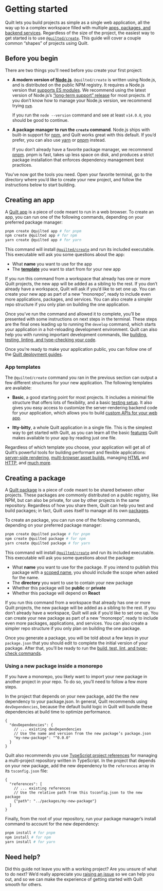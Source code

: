 # Getting started

Quilt lets you build projects as simple as a single web application, all the way up to a complex workspace filled with multiple [apps, packages, and backend services](./projects). Regardless of the size of the project, the easiest way to get started is to use [`@quilted/create`](../packages/create). This guide will cover a couple common “shapes” of projects using Quilt.

## Before you begin

There are two things you’ll need before you create your first project:

- **A modern version of [Node.js](https://nodejs.org/en/)**. `@quilted/create` is written using Node.js, and is distributed on the public NPM registry. It requires a Node.js version that [supports ES modules](https://nodejs.org/api/esm.html). We recommend using the latest version of Node.js’s [“long-term support” release](https://nodejs.org/en/about/releases/) for most projects. If you don’t know how to manage your Node.js version, we recommend trying [`nvm`](https://github.com/nvm-sh/nvm).

  If you run the `node --version` command and see at least `v14.0.0`, you should be good to continue.

- **A package manager to run the `create` command**. Node.js ships with built-in support for [npm](https://docs.npmjs.com/about-npm), and Quilt works great with this default. If you’d prefer, you can also use [yarn](https://yarnpkg.com) or [pnpm](https://pnpm.io) instead.

  If you don’t already have a favorite package manager, we recommend [pnpm](https://pnpm.io). pnpm is fast, takes up less space on disk, and produces a strict package installation that enforces dependency management best practices.

You’ve now got the tools you need. Open your favorite terminal, go to the directory where you’d like to create your new project, and follow the instructions below to start building.

## Creating an app

A [Quilt app](./projects/apps) is a piece of code meant to run in a web browser. To create an app, you can run one of the following commands, depending on your preferred package manager:

```bash
pnpm create @quilted app # for pnpm
npm create @quilted app # for npm
yarn create @quilted app # for yarn
```

This command will install [`@quilted/create`](../packages/create) and run its included executable. This executable will ask you some questions about the app:

- What **name** you want to use for the app
- The [**template**](#app-templates) you want to start from for your new app

If you run this command from a workspace that already has one or more Quilt projects, the new app will be added as a sibling to the rest. If you don’t already have a workspace, Quilt will ask if you’d like to set one up. You can create your new app as part of a new “monorepo”, ready to include even more applications, packages, and services. You can also create a simpler repo structure if you only plan on building the one application.

Once you’ve run the command and allowed it to complete, you’ll be presented with some instructions on next steps in the terminal. These steps are the final ones leading up to running the `develop` command, which starts your application in a hot-reloading development environment. Quilt can also help you with running important development commands, like [building, testing, linting, and type-checking your code](./cli).

Once you’re ready to make your application public, you can follow one of the [Quilt deployment guides](./projects/apps/deploy).

### App templates

The `@quilted/create` command you ran in the previous section can output a few different structures for your new application. The following templates are available:

- **Basic**, a good starting point for most projects. It includes a minimal file structure that offers lots of flexibility, and a basic [testing setup](./features/testing.md). It also gives you easy access to customize the server-rendering backend code for your application, which allows you to build [custom APIs for your web app](./projects/apps/server.md).

- **Itty-bitty**, a whole Quilt application in a single file. This is the simplest way to get started with Quilt, as you can learn all the basic [features](./features) Quilt makes available to your app by reading just one file.

Regardless of which template you choose, your application will get all of Quilt’s powerful tools for building performant and flexible applications: [server-side rendering](./features/server-rendering.md), [multi-browser asset builds](./projects/apps/browser.md), managing [HTML](./features/html.md) and [HTTP](./features/http.md), and [much more](./features).

## Creating a package

A [Quilt package](./projects/packages) is a piece of code meant to be shared between other projects. These packages are commonly distributed on a public registry, like NPM, but can also be private, for use by other projects in the same repository. Regardless of how you share them, Quilt can help you test and build packages; in fact, Quilt uses itself to manage all its own [packages](../packages).

To create an package, you can run one of the following commands, depending on your preferred package manager:

```bash
pnpm create @quilted package # for pnpm
npm create @quilted package # for npm
yarn create @quilted package # for yarn
```

This command will install [`@quilted/create`](../packages/create) and run its included executable. This executable will ask you some questions about the package:

- What **name** you want to use for the package. If you intend to publish this package with a [scoped name](https://docs.npmjs.com/about-scopes), you should include the scope when asked for the name.
- The **directory** you want to use to contain your new package
- Whether this package will be **public** or **private**
- Whether this package will depend on **React**

If you run this command from a workspace that already has one or more Quilt projects, the new package will be added as a sibling to the rest. If you don’t already have a workspace, Quilt will ask if you’d like to set one up. You can create your new package as part of a new “monorepo”, ready to include even more packages, applications, and services. You can also create a simpler repo structure if you only plan on building the one package.

Once you generate a package, you will be told about a few keys in your `package.json` that you should edit to complete the initial version of your package. After that, you’ll be ready to run the [build, test, lint, and type-check commands](./cli).

### Using a new package inside a monorepo

If you have a monorepo, you likely want to import your new package in another project in your repo. To do so, you’ll need to follow a few more steps.

In the project that depends on your new package, add the the new dependency to your package.json. In general, Quilt recommends using `devDependencies`, because the default build logic in Quilt will bundle these dependencies at build time to optimize performance.

```jsonc
{
  "devDependencies": {
    // ... existing devDependencies
    // Use the name and version from the new package’s package.json
    "my-new-package": "^0.0.0"
  }
}
```

Quilt also recommends you use [TypeScript project references](https://www.typescriptlang.org/docs/handbook/project-references.html) for managing a multi-project repository written in TypeScript. In the project that depends on your new package, add the new dependency to the `references` array in its `tsconfig.json` file:

```jsonc
{
  "references": [
    // ... existing references
    // Use the relative path from this tsconfig.json to the new package
    {"path": "../packages/my-new-package"}
  ]
}
```

Finally, from the root of your repository, run your package manager’s install command to account for the new dependency:

```bash
pnpm install # for pnpm
npm install # for npm
yarn install # for yarn
```

## Need help?

Did this guide not leave you with a working project? Are you unsure of what to do next? We’d really appreciate you [raising an issue](https://github.com/lemonmade/quilt/issues/new) so we can help you out, and so we can make the experience of getting started with Quilt smooth for others.
